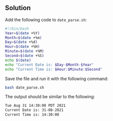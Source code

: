 ## Solution

Add the following code to `date_parse.sh`:

```bash
#!/bin/bash  
Year=$(date +%Y)  
Month=$(date +%m)  
Day=$(date +%d)  
Hour=$(date +%H)  
Minute=$(date +%M)  
Second=$(date +%S)  
echo $(date)  
echo "Current Date is: $Day-$Month-$Year"  
echo "Current Time is: $Hour:$Minute:$Second"
```

Save the file and run it with the following command:

```bash
bash date_parse.sh
```

The output should be similar to the following:

```bash
Tue Aug 31 14:30:00 PDT 2021
Current Date is: 31-08-2021
Current Time is: 14:30:00
```

